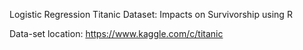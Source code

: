 Logistic Regression 
Titanic Dataset: Impacts on Survivorship using R

Data-set location: https://www.kaggle.com/c/titanic
